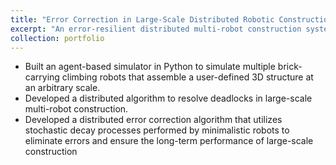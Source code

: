 ```yaml
---
title: "Error Correction in Large-Scale Distributed Robotic Construction"
excerpt: "An error-resilient distributed multi-robot construction system capable of leveraging simple agents for correcting emerging errors<br/><img src='/files/crc/10x10_2d.gif'><img src='/files/crc/10x10_3d.gif'>"
collection: portfolio
---
```


- Built an agent-based simulator in Python to simulate multiple brick-carrying climbing robots that assemble a user-defined 3D structure at an arbitrary scale.
- Developed a distributed algorithm to resolve deadlocks in large-scale multi-robot construction. 
- Developed a distributed error correction algorithm that utilizes stochastic decay processes performed by minimalistic robots to eliminate errors and ensure the long-term performance of large-scale construction
